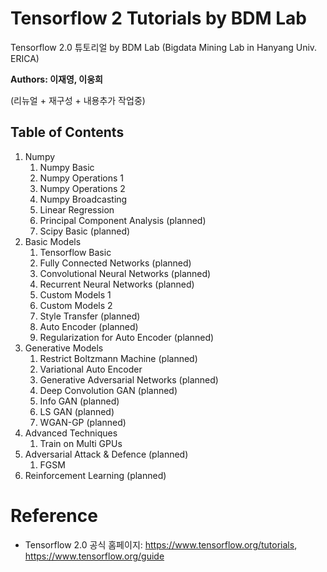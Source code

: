 # Tensorflow 2 Tutorials by BDM Lab
Tensorflow 2.0 튜토리얼 by BDM Lab (Bigdata Mining Lab in Hanyang Univ. ERICA)

**Authors: 이재영, 이웅희**

(리뉴얼 + 재구성 + 내용추가 작업중)

## Table of Contents
1. Numpy
    1. Numpy Basic
    2. Numpy Operations 1
    3. Numpy Operations 2
    4. Numpy Broadcasting
    5. Linear Regression
    6. Principal Component Analysis (planned)
    7. Scipy Basic (planned)
2. Basic Models
    1. Tensorflow Basic
    2. Fully Connected Networks (planned)
    3. Convolutional Neural Networks (planned)
    4. Recurrent Neural Networks (planned)
    5. Custom Models 1
    6. Custom Models 2
    7. Style Transfer (planned)
    8. Auto Encoder (planned)
    9. Regularization for Auto Encoder (planned)
3. Generative Models
    1. Restrict Boltzmann Machine (planned)
    2. Variational Auto Encoder
    3. Generative Adversarial Networks (planned)
    4. Deep Convolution GAN (planned)
    5. Info GAN (planned)
    6. LS GAN (planned)
    7. WGAN-GP (planned)
4. Advanced Techniques
    1. Train on Multi GPUs
5. Adversarial Attack & Defence (planned)
    1. FGSM
6. Reinforcement Learning (planned)

# Reference
- Tensorflow 2.0 공식 홈페이지: https://www.tensorflow.org/tutorials, https://www.tensorflow.org/guide

